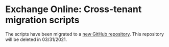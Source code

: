 # Exchange Online: Cross-tenant migration scripts

The scripts have been migrated to a [new GitHub repository](https://github.com/SignorelliDenis/T2TScripts). This repository will be deleted in 03/31/2021.
